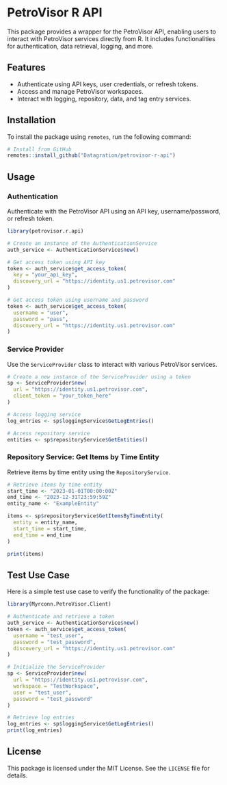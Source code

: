 # PetroVisor R API

This package provides a wrapper for the PetroVisor API, enabling users to interact with PetroVisor services directly from R. It includes functionalities for authentication, data retrieval, logging, and more.

## Features

- Authenticate using API keys, user credentials, or refresh tokens.
- Access and manage PetroVisor workspaces.
- Interact with logging, repository, data, and tag entry services.

## Installation

To install the package using `remotes`, run the following command:

```r
# Install from GitHub
remotes::install_github("Datagration/petrovisor-r-api")
```

## Usage

### Authentication

Authenticate with the PetroVisor API using an API key, username/password, or refresh token.

```r
library(petrovisor.r.api)

# Create an instance of the AuthenticationService
auth_service <- AuthenticationService$new()

# Get access token using API key
token <- auth_service$get_access_token(
  key = "your_api_key",
  discovery_url = "https://identity.us1.petrovisor.com"
)

# Get access token using username and password
token <- auth_service$get_access_token(
  username = "user",
  password = "pass",
  discovery_url = "https://identity.us1.petrovisor.com"
)
```

### Service Provider

Use the `ServiceProvider` class to interact with various PetroVisor services.

```r
# Create a new instance of the ServiceProvider using a token
sp <- ServiceProvider$new(
  url = "https://identity.us1.petrovisor.com",
  client_token = "your_token_here"
)

# Access logging service
log_entries <- sp$loggingService$GetLogEntries()

# Access repository service
entities <- sp$repositoryService$GetEntities()
```

### Repository Service: Get Items by Time Entity

Retrieve items by time entity using the `RepositoryService`.

```r
# Retrieve items by time entity
start_time <- "2023-01-01T00:00:00Z"
end_time <- "2023-12-31T23:59:59Z"
entity_name <- "ExampleEntity"

items <- sp$repositoryService$GetItemsByTimeEntity(
  entity = entity_name,
  start_time = start_time,
  end_time = end_time
)

print(items)
```

## Test Use Case

Here is a simple test use case to verify the functionality of the package:

```r
library(Myrconn.PetroVisor.Client)

# Authenticate and retrieve a token
auth_service <- AuthenticationService$new()
token <- auth_service$get_access_token(
  username = "test_user",
  password = "test_password",
  discovery_url = "https://identity.us1.petrovisor.com"
)

# Initialize the ServiceProvider
sp <- ServiceProvider$new(
  url = "https://identity.us1.petrovisor.com",
  workspace = "TestWorkspace",
  user = "test_user",
  password = "test_password"
)

# Retrieve log entries
log_entries <- sp$loggingService$GetLogEntries()
print(log_entries)
```

## License

This package is licensed under the MIT License. See the `LICENSE` file for details.
